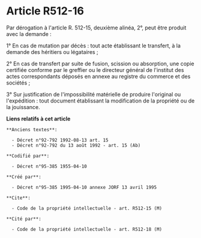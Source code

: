 # Article R512-16

Par dérogation à l'article R. 512-15, deuxième alinéa, 2°, peut être produit avec la demande :

1° En cas de mutation par décès : tout acte établissant le transfert, à la demande des héritiers ou légataires ;

2° En cas de transfert par suite de fusion, scission ou absorption, une copie certifiée conforme par le greffier ou le
directeur général de l'institut des actes correspondants déposés en annexe au registre du commerce et des sociétés ;

3° Sur justification de l'impossibilité matérielle de produire l'original ou l'expédition : tout document établissant la
modification de la propriété ou de la jouissance.

**Liens relatifs à cet article**

	**Anciens textes**:

	  - Décret n°92-792 1992-08-13 art. 15
	  - Décret n°92-792 du 13 août 1992 - art. 15 (Ab)

	**Codifié par**:

	  - Décret n°95-385 1955-04-10

	**Créé par**:

	  - Décret n°95-385 1995-04-10 annexe JORF 13 avril 1995

	**Cite**:

	  - Code de la propriété intellectuelle - art. R512-15 (M)

	**Cité par**:

	  - Code de la propriété intellectuelle - art. R512-18 (M)
